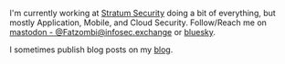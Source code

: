 I'm currently working at [Stratum Security](https://stratumsecurity.com) doing a bit of everything, but mostly Application, Mobile, and Cloud Security. Follow/Reach me on [mastodon - @Fatzombi@infosec.exchange](https://infosec.exchange/@Fatzombi) or [bluesky](https://bsky.app/profile/fz42).

I sometimes publish blog posts on my [blog](https://fatzombi.com).
